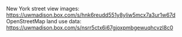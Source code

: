 New York street view images: https://uwmadison.box.com/s/hnk6reudd551y8yliw5mcx7a3ur1w67d 
OpenStreetMap land use data: https://uwmadison.box.com/s/nsrr5ctx6i67gjoxpmbgewuqhcvzl8c0
